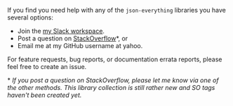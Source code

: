 If you find you need help with any of the `json-everything` libraries you have several options:

- Join the [my Slack workspace](https://join.slack.com/t/manateeopensource/shared_invite/enQtMzU4MjgzMjgyNzU3LWZjYzAzYzY3NjY1MjY3ODI0ZGJiZjc3Nzk1MDM5NTNlMjMyOTE0MzMxYWVjMjdiOGU1NDY5OGVhMGQ5YzY4Zjg).
- Post a question on [StackOverflow](http://www.stackoverflow.com)\*, or
- Email me at my GitHub username at yahoo.

For feature requests, bug reports, or documentation errata reports, please feel free to create an issue.

\* _If you post a question on StackOverflow, please let me know via one of the other methods.  This library collection is still rather new and SO tags haven't been created yet._